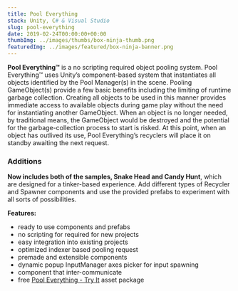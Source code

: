 ```yaml
---
title: Pool Everything
stack: Unity, C# & Visual Studio
slug: pool-everything
date: 2019-02-24T00:00:00+00:00
thumbImg: ../images/thumbs/box-ninja-thumb.png
featuredImg: ../images/featured/box-ninja-banner.png
---
```


**Pool Everything™** is a no scripting required object pooling system. Pool Everything™ uses Unity’s component-based system that instantiates all objects identified by the Pool Manager(s) in the scene.
Pooling GameObject(s) provide a few basic benefits including the limiting of runtime garbage collection. Creating all objects to be used in this manner provides immediate access to available objects during game play without the need for instantiating another GameObject. When an object is no longer needed, by traditional means, the GameObject would be destroyed and the potential for the garbage-collection process to start is risked. At this point, when an object has outlived its use, Pool Everything’s recyclers will place it on standby awaiting the next request.

### Additions

**Now includes both of the samples, Snake Head and Candy Hunt**, which are designed for a tinker-based experience. Add different types of Recycler and Spawner components and use the provided prefabs to experiment with all sorts of possibilities.

**Features:**
- ready to use components and prefabs
- no scripting for required for new projects
- easy integration into existing projects
- optimized indexer based pooling request
- premade and extensible components
- dynamic popup InputManager axes picker for input spawning
- component that inter-communicate
- free [Pool Everything - Try It](https://assetstore.unity.com/packages/slug/70947) asset package